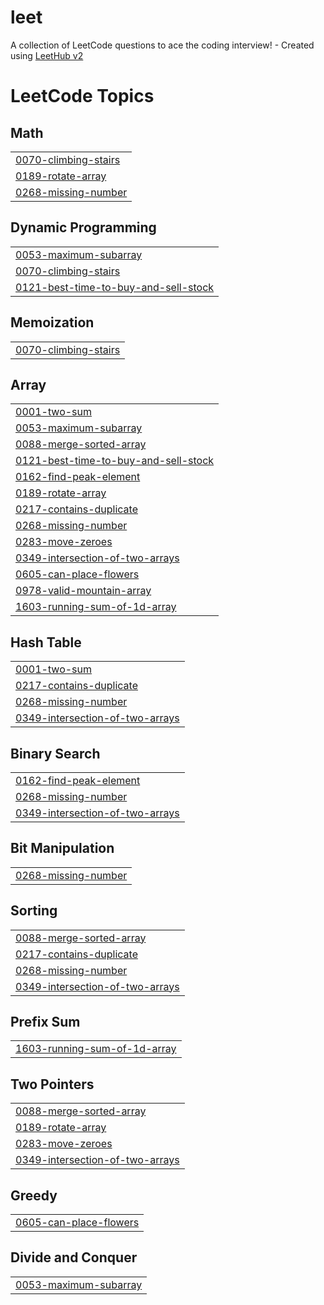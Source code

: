 # leet
A collection of LeetCode questions to ace the coding interview! - Created using [LeetHub v2](https://github.com/arunbhardwaj/LeetHub-2.0)

<!---LeetCode Topics Start-->
# LeetCode Topics
## Math
|  |
| ------- |
| [0070-climbing-stairs](https://github.com/Lahari-v/leet/tree/master/0070-climbing-stairs) |
| [0189-rotate-array](https://github.com/Lahari-v/leet/tree/master/0189-rotate-array) |
| [0268-missing-number](https://github.com/Lahari-v/leet/tree/master/0268-missing-number) |
## Dynamic Programming
|  |
| ------- |
| [0053-maximum-subarray](https://github.com/Lahari-v/leet/tree/master/0053-maximum-subarray) |
| [0070-climbing-stairs](https://github.com/Lahari-v/leet/tree/master/0070-climbing-stairs) |
| [0121-best-time-to-buy-and-sell-stock](https://github.com/Lahari-v/leet/tree/master/0121-best-time-to-buy-and-sell-stock) |
## Memoization
|  |
| ------- |
| [0070-climbing-stairs](https://github.com/Lahari-v/leet/tree/master/0070-climbing-stairs) |
## Array
|  |
| ------- |
| [0001-two-sum](https://github.com/Lahari-v/leet/tree/master/0001-two-sum) |
| [0053-maximum-subarray](https://github.com/Lahari-v/leet/tree/master/0053-maximum-subarray) |
| [0088-merge-sorted-array](https://github.com/Lahari-v/leet/tree/master/0088-merge-sorted-array) |
| [0121-best-time-to-buy-and-sell-stock](https://github.com/Lahari-v/leet/tree/master/0121-best-time-to-buy-and-sell-stock) |
| [0162-find-peak-element](https://github.com/Lahari-v/leet/tree/master/0162-find-peak-element) |
| [0189-rotate-array](https://github.com/Lahari-v/leet/tree/master/0189-rotate-array) |
| [0217-contains-duplicate](https://github.com/Lahari-v/leet/tree/master/0217-contains-duplicate) |
| [0268-missing-number](https://github.com/Lahari-v/leet/tree/master/0268-missing-number) |
| [0283-move-zeroes](https://github.com/Lahari-v/leet/tree/master/0283-move-zeroes) |
| [0349-intersection-of-two-arrays](https://github.com/Lahari-v/leet/tree/master/0349-intersection-of-two-arrays) |
| [0605-can-place-flowers](https://github.com/Lahari-v/leet/tree/master/0605-can-place-flowers) |
| [0978-valid-mountain-array](https://github.com/Lahari-v/leet/tree/master/0978-valid-mountain-array) |
| [1603-running-sum-of-1d-array](https://github.com/Lahari-v/leet/tree/master/1603-running-sum-of-1d-array) |
## Hash Table
|  |
| ------- |
| [0001-two-sum](https://github.com/Lahari-v/leet/tree/master/0001-two-sum) |
| [0217-contains-duplicate](https://github.com/Lahari-v/leet/tree/master/0217-contains-duplicate) |
| [0268-missing-number](https://github.com/Lahari-v/leet/tree/master/0268-missing-number) |
| [0349-intersection-of-two-arrays](https://github.com/Lahari-v/leet/tree/master/0349-intersection-of-two-arrays) |
## Binary Search
|  |
| ------- |
| [0162-find-peak-element](https://github.com/Lahari-v/leet/tree/master/0162-find-peak-element) |
| [0268-missing-number](https://github.com/Lahari-v/leet/tree/master/0268-missing-number) |
| [0349-intersection-of-two-arrays](https://github.com/Lahari-v/leet/tree/master/0349-intersection-of-two-arrays) |
## Bit Manipulation
|  |
| ------- |
| [0268-missing-number](https://github.com/Lahari-v/leet/tree/master/0268-missing-number) |
## Sorting
|  |
| ------- |
| [0088-merge-sorted-array](https://github.com/Lahari-v/leet/tree/master/0088-merge-sorted-array) |
| [0217-contains-duplicate](https://github.com/Lahari-v/leet/tree/master/0217-contains-duplicate) |
| [0268-missing-number](https://github.com/Lahari-v/leet/tree/master/0268-missing-number) |
| [0349-intersection-of-two-arrays](https://github.com/Lahari-v/leet/tree/master/0349-intersection-of-two-arrays) |
## Prefix Sum
|  |
| ------- |
| [1603-running-sum-of-1d-array](https://github.com/Lahari-v/leet/tree/master/1603-running-sum-of-1d-array) |
## Two Pointers
|  |
| ------- |
| [0088-merge-sorted-array](https://github.com/Lahari-v/leet/tree/master/0088-merge-sorted-array) |
| [0189-rotate-array](https://github.com/Lahari-v/leet/tree/master/0189-rotate-array) |
| [0283-move-zeroes](https://github.com/Lahari-v/leet/tree/master/0283-move-zeroes) |
| [0349-intersection-of-two-arrays](https://github.com/Lahari-v/leet/tree/master/0349-intersection-of-two-arrays) |
## Greedy
|  |
| ------- |
| [0605-can-place-flowers](https://github.com/Lahari-v/leet/tree/master/0605-can-place-flowers) |
## Divide and Conquer
|  |
| ------- |
| [0053-maximum-subarray](https://github.com/Lahari-v/leet/tree/master/0053-maximum-subarray) |
<!---LeetCode Topics End-->